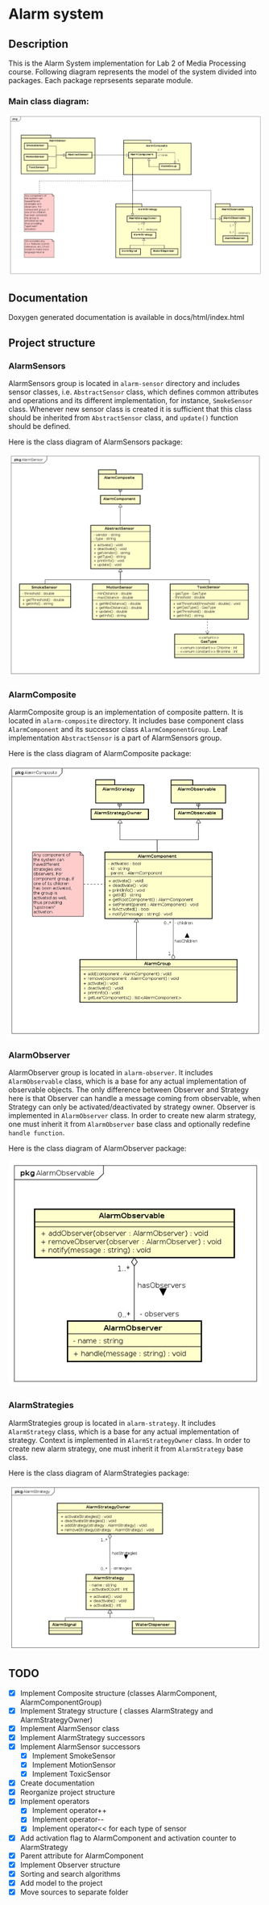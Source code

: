# Alarm system

## Description

This is the Alarm System implementation for Lab 2 of Media Processing course.
Following diagram represents the model of the system divided
into packages. Each package reprsesents separate module.

### Main class diagram:

![img def](uml/alarmsystem/Main.png)

## Documentation

Doxygen generated documentation is available in docs/html/index.html

## Project structure

### AlarmSensors

AlarmSensors group is located in `alarm-sensor`
directory and includes sensor classes, i.e.
`AbstractSensor` class, which defines common
attributes and operations and its different
implementation, for instance, `SmokeSensor` class.
Whenever new sensor class is created it is sufficient
that this class should be inherited from
`AbstractSensor` class, and `update()` function should
be defined.

Here is the class diagram of AlarmSensors package:

![img def](uml/alarmsystem/AlarmSensor/AlarmSensor.png)

### AlarmComposite

AlarmComposite group is an implementation of
composite pattern. It is located in
`alarm-composite` directory. It includes base
component class `AlarmComponent` and its successor
class `AlarmComponentGroup`. Leaf implementation
`AbstractSensor` is a part of AlarmSensors group.

Here is the class diagram of AlarmComposite package:

![img def](uml/alarmsystem/AlarmComposite/AlarmComposite.png)

### AlarmObserver

AlarmObserver group is located in
`alarm-observer`. It includes `AlarmObservable` class,
which is a base for any actual implementation of
observable objects.  The only difference between Observer and Strategy here is that Observer can handle a message coming from observable, when Strategy can only be activated/deactivated by strategy owner. Observer is implemented in
 `AlarmObserver` class. In order to create new
 alarm strategy, one must inherit it from
 `AlarmObserver` base class and optionally redefine `handle function`.

 Here is the class diagram of AlarmObserver package:

 ![img def](uml/alarmsystem/AlarmObservable/AlarmObservable.png)

### AlarmStrategies

AlarmStrategies group is located in
`alarm-strategy`. It includes `AlarmStrategy` class,
which is a base for any actual implementation of
strategy. Context is implemented in
 `AlarmStrategyOwner` class. In order to create new
 alarm strategy, one must inherit it from
 `AlarmStrategy` base class.

 Here is the class diagram of AlarmStrategies package:

 ![img def](uml/alarmsystem/AlarmStrategy/AlarmStrategy.png)

## TODO

* [x] Implement Composite structure (classes
  AlarmComponent, AlarmComponentGroup)
* [x] Implement Strategy structure ( classes    AlarmStrategy and AlarmStrategyOwner)
* [x] Implement AlarmSensor class
* [x] Implement AlarmStrategy successors
* [x] Implement AlarmSensor successors
  * [x] Implement SmokeSensor
  * [x] Implement MotionSensor
  * [x] Implement ToxicSensor
* [x] Create documentation
* [x] Reorganize project structure
* [x] Implement operators
  * [x] Implement operator++
  * [x] Implement operator--
  * [x] Implement operator<< for each type of sensor
* [x] Add activation flag to AlarmComponent and activation counter
to AlarmStrategy
* [x] Parent attribute for AlarmComponent
* [x] Implement Observer structure
* [x] Sorting and search algorithms
* [x] Add model to the project
* [x] Move sources to separate folder

